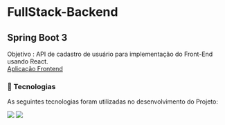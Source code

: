 # FullStack-Backend
## Spring Boot 3 

Objetivo : API de cadastro de usuário para  implementação do Front-End usando React. </br>
[Aplicação Frontend](https://github.com/andresouza44/FullStack-FronEnd/blob/main/fullstack-front)
### 🚀 Tecnologias
As seguintes tecnologias foram utilizadas no desenvolvimento do Projeto: </br>
<div>
<img  loading="lazy" src="https://img.shields.io/badge/Spring%20Boot-6DB33F.svg?style=for-the-badge&logo=Spring-  Boot&logoColor=white">
<img  loading="lazy" src="https://img.shields.io/badge/MySQL-4479A1.svg?style=for-the-badge&logo=MySQL&logoColor=white">
</div>

